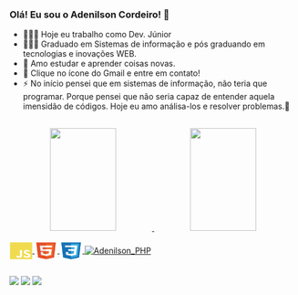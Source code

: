 ### Olá! Eu sou o Adenilson Cordeiro! 👋

- 👨🏼‍💻 Hoje eu trabalho como Dev. Júnior
- 👨🏼‍🎓 Graduado em Sistemas de informação e pós graduando em tecnologias e inovações WEB.
- 💬 Amo estudar e aprender coisas novas. 
- 📩 Clique no ícone do Gmail e entre em contato! 
- ⚡ No início pensei que em sistemas de informação, não teria que programar. Porque pensei que não seria capaz de entender aquela imensidão de códigos. Hoje eu amo análisa-los e resolver problemas.👊

##

<div align="center">
  <a href="https://github.com/adenilsonbc">
  <img height="180em" width="48%" src="https://github-readme-stats.vercel.app/api?username=adenilsonbc&show_icons=true&theme=dark&include_all_commits=true&count_private=true"/>
  <img height="180em" width="48%" src="https://github-readme-stats.vercel.app/api/top-langs/?username=adenilsonbc&layout=compact&langs_count=7&theme=dark"/>
</div>

<div style="display: inline_block"><br>
  <img align="center" alt="Adenilson_Javascript" height="30" width="40" src="https://raw.githubusercontent.com/devicons/devicon/master/icons/javascript/javascript-plain.svg">
  <img align="center" alt="Adenilson_HTML" height="30" width="40" src="https://raw.githubusercontent.com/devicons/devicon/master/icons/html5/html5-original.svg">
  <img align="center" alt="Adenilson_CSS" height="30" width="40" src="https://raw.githubusercontent.com/devicons/devicon/master/icons/css3/css3-original.svg">
  <img align="center" alt="Adenilson_PHP" height="30" width="40" src="https://cdn.jsdelivr.net/gh/devicons/devicon/icons/php/php-original.svg">
</div>

##

<div>
  <a href = "mailto:adenilsonc7@gmail.com"><img src="https://img.shields.io/badge/Gmail-D14836?style=for-the-badge&logo=gmail&logoColor=white" target="_blank"></a>
    <a href="https://instagram.com/adenilsonbc" target="_blank"><img src="https://img.shields.io/badge/-Instagram-%23E4405F?style=for-the-badge&logo=instagram&logoColor=white" target="_blank"></a>
      <a href="https://www.linkedin.com/in/adenilsonbc" target="_blank"><img src="https://img.shields.io/badge/-LinkedIn-%230077B5?style=for-the-badge&logo=linkedin&logoColor=white" target="_blank"></a> 


</div>

